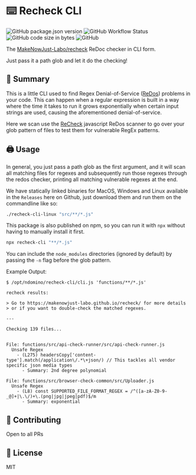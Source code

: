 # ⌨️ Recheck CLI

![GitHub package.json version](https://img.shields.io/github/package-json/v/ndom91/recheck-cli?style=flat-square)
![GitHub Workflow Status](https://img.shields.io/github/workflow/status/ndom91/recheck-cli/Release%20Github%20Dev%20Package?style=flat-square)
![GitHub code size in bytes](https://img.shields.io/github/languages/code-size/ndom91/recheck-cli?label=size&style=flat-square)
![GitHub](https://img.shields.io/github/license/ndom91/recheck-cli?style=flat-square)

The [MakeNowJust-Labo/recheck](https://github.com/MakeNowJust-Labo/recheck) ReDoc checker in CLI form.

Just pass it a path glob and let it do the checking!

## 📑 Summary

This is a little CLI used to find Regex Denial-of-Service ([ReDos](https://en.wikipedia.org/wiki/ReDoS)) problems in your code. This can happen when a regular expression is built in a way where the time it takes to run it grows exponentially when certain input strings are used, causing the aforementioned denial-of-service.

Here we scan use the [ReCheck](https://github.com/MakeNowJust-Labo/recheck) javascript ReDos scanner to go over your glob pattern of files to test them for vulnerable RegEx patterns.

## 🖨️ Usage

In general, you just pass a path glob as the first argument, and it will scan all matching files for regexes and subsequently run those regexes through the redos checker, printing all matching vulnerable regexes at the end.

We have statically linked binaries for MacOS, Windows and Linux available in the `Releases` here on Github, just download them and run them on the commandline like so:

```bash
./recheck-cli-linux "src/**/*.js"
```

This package is also published on npm, so you can run it with `npx` without having to manually install it first.

```bash
npx recheck-cli "**/*.js"
```

You can include the `node_modules` directories (ignored by default) by passing the `-n` flag before the glob pattern.

Example Output:

```
$ /opt/ndomino/recheck-cli/cli.js 'functions/**/*.js'

recheck results:

> Go to https://makenowjust-labo.github.io/recheck/ for more details
> or if you want to double-check the matched regexes.

---

Checking 139 files...


File: functions/src/api-check-runner/src/api-check-runner.js
  Unsafe Regex
    - (L275) headersCopy['content-type'].match(/application\/.*\+json/) // This tackles all vendor specific json media types
      - Summary: 2nd degree polynomial

File: functions/src/browser-check-common/src/Uploader.js
  Unsafe Regex
    - (L8) const SUPPORTED_FILE_FORMAT_REGEX = /^([a-zA-Z0-9-_@]+|\.\/)+\.(png|jpg|jpeg|pdf)$/m
      - Summary: exponential
```

## 🚧 Contributing

Open to all PRs

## 📝 License

MIT
